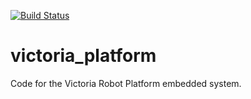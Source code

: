 [![Build Status](https://travis-ci.org/victoriarobotics/victoria_platform.svg?branch=master)](https://travis-ci.org/victoriarobotics/victoria_platform)
# victoria_platform
Code for the Victoria Robot Platform embedded system.
